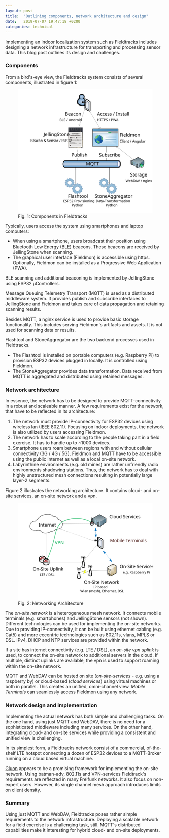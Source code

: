 ```yaml
---
layout: post
title:  "Outlining components, network architecture and design"
date:   2019-07-07 19:47:18 +0200
categories: technical
---
```

Implementing an indoor localization system such as Fieldtracks includes designing a network
infrastructure for transporting and processing sensor data. This blog post outlines its design and challenges.

<!--break-->


### Components
From a bird's-eye view, the Fieldtracks system consists of several components,
illustrated in figure 1:

<figure>
   <a href="/assets/birds_eye.svg">
   <img src="/assets/birds_eye.svg"
      alt="Components in Fieldtracks"/>
   </a>
   <figcaption>Fig. 1: Components in Fieldtracks</figcaption>
</figure>

Typically, users access the system using smartphones and laptop computers:
* When using a smartphone, users broadcast their position using Bluetooth Low Energy (BLE) beacons. These beacons are received by JellingStone when scanning.
* The graphical user interface (Fieldmon) is accessible using https. Optionally, Fieldmon
can be installed as a Progressive Web Application (PWA).

BLE scanning and additional beaconing is implemented by JellingStone using ESP32 µControllers.

Message Queuing Telemetry Transport (MQTT) is used as a distributed middleware system. It provides
publish and subscribe interfaces to JellingStone and Fieldmon and takes care of data propagation
and retaining scanning results.

Besides MQTT, a nginx service is used to provide basic storage functionality. This includes
serving Fieldmon's artifacts and assets. It is not used for scanning data or results.

Flashtool and StoneAggregator are the two backend processes used in Fieldtracks.
* The Flashtool is installed on portable computers (e.g. Raspberry Pi) to provision
ESP32 devices plugged in locally. It is controlled using Fieldmon.
* The StoneAggregator provides data transformation. Data received from MQTT
is aggregated and distributed using retained messages.

### Network architecture

In essence, the network has to be designed to provide MQTT-connectivity in a robust and scaleable manner.  A few requirements exist for the network, that have to be reflected in its architecture:

1. The network must provide IP-connectivity for ESP32 devices using wireless lan (IEEE 802.11). Focusing on indoor deployments, the network is also utilized by users accessing Fieldmon.
2. The network has to scale according to the people taking part in a field exercise.
It has to handle up to ~1000 devices.
3. Smartphone users roam between regions with and without cellular connectivity (3G / 4G / 5G).
Fieldmon and MQTT have to be accessible using the public internet as well as a local on-site network.
4. Labyrinthine environments (e.g. old mines) are rather unfriendly radio environments shadowing
stations. Thus, the network has to deal with highly unstructured mesh connections resulting in
potentially large layer-2 segments.

Figure 2 illustrates the networking architecture. It contains cloud- and on-site services, an on-site network and a vpn.

<figure>
   <a href="/assets/img1.svg">
   <img src="/assets/img1.svg"
      alt="Networking architecture"/>
   </a>
   <figcaption>Fig. 2: Networking Architecture</figcaption>
</figure>

The *on-site network* is a heterogeneous mesh network. It connects mobile terminals (e.g. smartphones)
and JellingStone sensors (not shown). Different technologies can be used for implementing the on-site networks. Due to providing IP-connectivity, it can be built using ethernet cabling (e.g. Cat5) and more eccentric technologies such as 802.11s, vlans, MPLS or DSL.
IPv4, DHCP and NTP services are provided within the network.

If a site has internet connectivity (e.g. LTE / DSL), an *on-site vpn uplink* is
used, to connect the on-site network to additional servers in the cloud. If multiple, distinct uplinks are available, the vpn is used to support roaming
within the on-site network.

MQTT and WebDAV can be hosted on site (*on-site-services* - e.g. using a raspberry by) or cloud-based
(*cloud services*) using virtual machines or both in parallel. This creates an unified,
omni-channel view. *Mobile Terminals* can seamlessly access Fieldmon using any network.

### Network design and implementation

Implementing the actual network has both simple and challenging tasks.
On the one hand, using just MQTT and WebDAV, there is no need for a sophisticated middleware
including many services. On the other hand, integrating cloud- and on-site services while
providing a consistent and unified view is challenging.

In its simplest form, a Fieldtracks network consist of a commercial, of-the-shelf LTE hotspot connecting a dozen of ESP32 devices to a MQTT-Broker running on a cloud based virtual machine.

[Gluon](https://github.com/freifunk-gluon) appears to be a promising framework for implementing the on-site network. Using batman-adv, 802.11s and VPN-services Fieldtrack's requirements are
reflected in many Freifunk networks. It also focus on non-expert users. However, its single channel mesh approach introduces limits on client density.


### Summary

Using just MQTT and WebDAV, Fieldtracks poses rather simple requirements
to the network infrastructure. Deploying a scalable network for a field exercise is a
challenging task, still. MQTT's distributed capabilities make it interesting for hybrid cloud- and
on-site deployments.
